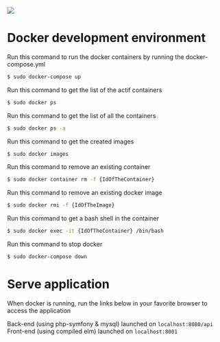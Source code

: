 ![](https://d207aa93qlcgug.cloudfront.net/1.95.5.qa/img/nav/docker-logo-loggedout.png)
# Docker development environment


Run this command to run the docker containers by running the docker-compose.yml
```sh
$ sudo docker-compose up
```

Run this command to get the list of the actif containers
```sh
$ sudo docker ps
```

Run this command to get the list of all the containers
```sh
$ sudo docker ps -a
```

Run this command to get the created images
```sh
$ sudo docker images
```

Run this command to remove an existing container
```sh
$ sudo docker container rm -f {IdOfTheContainer}
```

Run this command to remove an existing docker image
```sh
$ sudo docker rmi -f {IdOfTheImage}
```

Run this command to get a bash shell in the container
```sh
$ sudo docker exec -it {IdOfTheContainer} /bin/bash
```

Run this command to stop docker 
```sh
$ sudo docker-compose down
```

# Serve application


When docker is running, run the links below in your favorite browser to access the application  

Back-end (using php-symfony & mysql) launched on ``` localhost:8080/api ```
Front-end (using compiled elm) launched on ``` localhost:8001 ```
